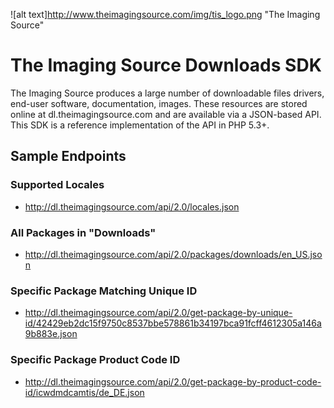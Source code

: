 ![alt text]http://www.theimagingsource.com/img/tis_logo.png "The Imaging Source"

# The Imaging Source Downloads SDK

The Imaging Source produces a large number of downloadable files drivers, end-user software, documentation, images. These resources are stored online at dl.theimagingsource.com and are available via a JSON-based API. This SDK is a reference implementation of the API in PHP 5.3+.


## Sample Endpoints

### Supported Locales

* http://dl.theimagingsource.com/api/2.0/locales.json

### All Packages in "Downloads"

* http://dl.theimagingsource.com/api/2.0/packages/downloads/en_US.json

### Specific Package Matching Unique ID

* http://dl.theimagingsource.com/api/2.0/get-package-by-unique-id/42429eb2dc15f9750c8537bbe578861b34197bca91fcff4612305a146a9b883e.json

### Specific Package Product Code ID

* http://dl.theimagingsource.com/api/2.0/get-package-by-product-code-id/icwdmdcamtis/de_DE.json



